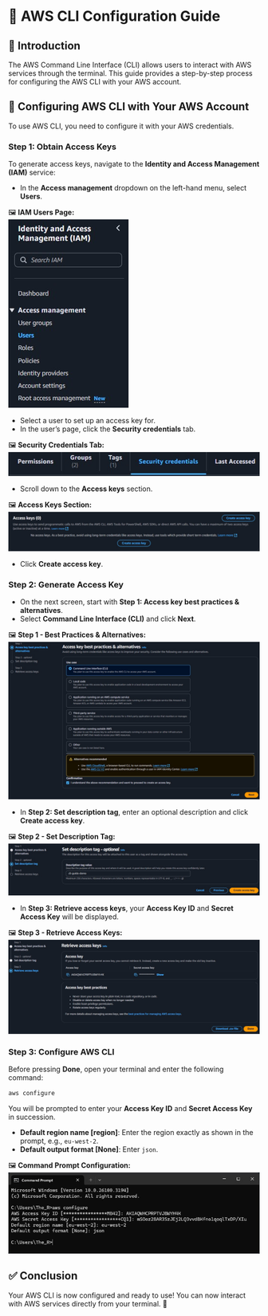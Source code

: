# 🚀 **AWS CLI Configuration Guide**

## 📌 **Introduction**

The AWS Command Line Interface (CLI) allows users to interact with AWS services through the terminal. This guide provides a step-by-step process for configuring the AWS CLI with your AWS account.

## 🔧 **Configuring AWS CLI with Your AWS Account**

To use AWS CLI, you need to configure it with your AWS credentials.

### **Step 1: Obtain Access Keys**

To generate access keys, navigate to the **Identity and Access Management (IAM)** service:

- In the **Access management** dropdown on the left-hand menu, select **Users**.

🖼️ **IAM Users Page:**  
![IAM Users](images/users.jpg)

- Select a user to set up an access key for.
- In the user’s page, click the **Security credentials** tab.

🖼️ **Security Credentials Tab:**  
![Security Credentials](images/security_credentials.jpg)

- Scroll down to the **Access keys** section.

🖼️ **Access Keys Section:**  
![Access Keys](images/access_keys.jpg)

- Click **Create access key**.

### **Step 2: Generate Access Key**

- On the next screen, start with **Step 1: Access key best practices & alternatives**.
- Select **Command Line Interface (CLI)** and click **Next**.

🖼️ **Step 1 - Best Practices & Alternatives:**  
![Step 1](images/step1.jpg)

- In **Step 2: Set description tag**, enter an optional description and click **Create access key**.

🖼️ **Step 2 - Set Description Tag:**  
![Step 2](images/step2.jpg)

- In **Step 3: Retrieve access keys**, your **Access Key ID** and **Secret Access Key** will be displayed.

🖼️ **Step 3 - Retrieve Access Keys:**  
![Step 3](images/step3.jpg)

### **Step 3: Configure AWS CLI**

Before pressing **Done**, open your terminal and enter the following command:

```sh
aws configure
```

You will be prompted to enter your **Access Key ID** and **Secret Access Key** in succession.

- **Default region name [region]**: Enter the region exactly as shown in the prompt, e.g., `eu-west-2`.
- **Default output format [None]**: Enter `json`.

🖼️ **Command Prompt Configuration:**  
![AWS Configure](images/cmd.jpg)

## ✅ **Conclusion**

Your AWS CLI is now configured and ready to use! You can now interact with AWS services directly from your terminal. 🚀


